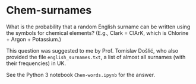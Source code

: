 # Chem-surnames

What is the probability that a random English surname can be written using the symbols for chemical elements? (E.g., Clark = ClArK, which is Chlorine + Argon + Potassium.)

This question was suggested to me by Prof. Tomislav Došlić, who also provided the file `english_surnames.txt`, a list of almost all surnames (with their frequencies) in UK.

See the Python 3 notebook `Chem-words.ipynb` for the answer.
